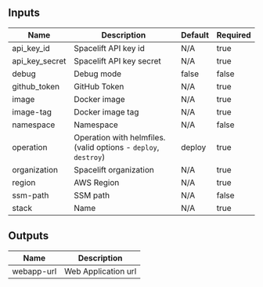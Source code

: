 <!-- markdownlint-disable -->

## Inputs

| Name | Description | Default | Required |
|------|-------------|---------|----------|
| api\_key\_id | Spacelift API key id | N/A | true |
| api\_key\_secret | Spacelift API key secret | N/A | true |
| debug | Debug mode | false | false |
| github\_token | GitHub Token | N/A | true |
| image | Docker image | N/A | true |
| image-tag | Docker image tag | N/A | true |
| namespace | Namespace | N/A | false |
| operation | Operation with helmfiles. (valid options - `deploy`, `destroy`) | deploy | true |
| organization | Spacelift organization | N/A | true |
| region | AWS Region | N/A | true |
| ssm-path | SSM path | N/A | false |
| stack | Name | N/A | true |


## Outputs

| Name | Description |
|------|-------------|
| webapp-url | Web Application url |
<!-- markdownlint-restore -->
